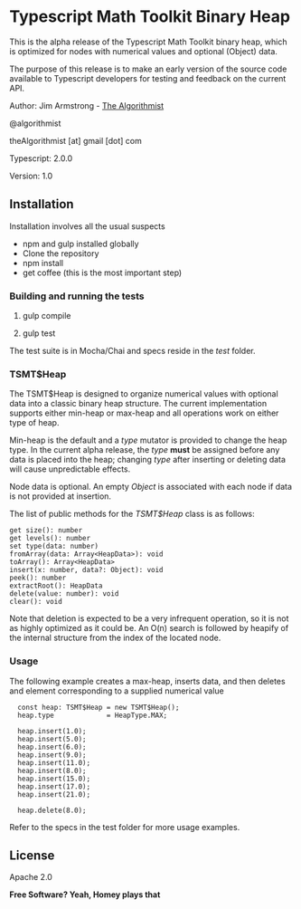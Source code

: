 # Typescript Math Toolkit Binary Heap

This is the alpha release of the Typescript Math Toolkit binary heap, which is optimized for nodes with numerical values and optional (Object) data.

The purpose of this release is to make an early version of the source code available to Typescript developers for testing and feedback on the current API.

Author:  Jim Armstrong - [The Algorithmist]

@algorithmist

theAlgorithmist [at] gmail [dot] com

Typescript: 2.0.0

Version: 1.0


## Installation

Installation involves all the usual suspects

  - npm and gulp installed globally
  - Clone the repository
  - npm install
  - get coffee (this is the most important step)


### Building and running the tests

1. gulp compile

2. gulp test

The test suite is in Mocha/Chai and specs reside in the _test_ folder.


### TSMT$Heap

The TSMT$Heap is designed to organize numerical values with optional data into a classic binary heap structure.  The current implementation supports either min-heap or max-heap and all operations work on either type of heap.

Min-heap is the default and a _type_ mutator is provided to change the heap type.  In the current alpha release, the _type_ **must** be assigned before any data is placed into the heap; changing _type_ after inserting or deleting data will cause unpredictable effects.

Node data is optional.  An empty _Object_ is associated with each node if data is not provided at insertion.

The list of public methods for the _TSMT$Heap_ class is as follows:

```
get size(): number
get levels(): number
set type(data: number)
fromArray(data: Array<HeapData>): void
toArray(): Array<HeapData>
insert(x: number, data?: Object): void
peek(): number
extractRoot(): HeapData
delete(value: number): void
clear(): void

```

Note that deletion is expected to be a very infrequent operation, so it is not as highly optimized as it could be.  An O(n) search is followed by heapify of the internal structure from the index of the located node.


### Usage

The following example creates a max-heap, inserts data, and then deletes and element corresponding to a supplied numerical value


```
  const heap: TSMT$Heap = new TSMT$Heap();
  heap.type             = HeapType.MAX;

  heap.insert(1.0);
  heap.insert(5.0);
  heap.insert(6.0);
  heap.insert(9.0);
  heap.insert(11.0);
  heap.insert(8.0);
  heap.insert(15.0);
  heap.insert(17.0);
  heap.insert(21.0);

  heap.delete(8.0);
```


Refer to the specs in the test folder for more usage examples.


License
----

Apache 2.0

**Free Software? Yeah, Homey plays that**

[//]: # (kudos http://stackoverflow.com/questions/4823468/store-comments-in-markdown-syntax)

[The Algorithmist]: <https://www.linkedin.com/in/jimarmstrong>

